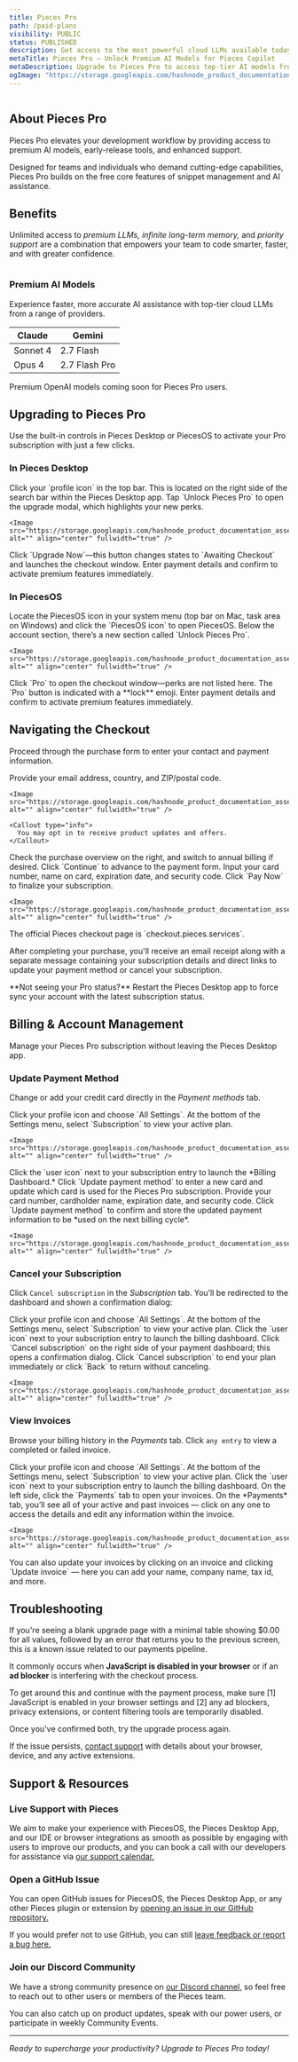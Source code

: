 ```yaml
---
title: Pieces Pro
path: /paid-plans
visibility: PUBLIC
status: PUBLISHED
description: Get access to the most powerful cloud LLMs available today with Pieces Pro.
metaTitle: Pieces Pro – Unlock Premium AI Models for Pieces Copilot
metaDescription: Upgrade to Pieces Pro to access top-tier AI models from Claude, Gemini, and OpenAI and boost Pieces Copilot’s speed and accuracy instantly.
ogImage: "https://storage.googleapis.com/hashnode_product_documentation_assets/og_images/pieces_more/paid_plans.png"
---
```


<Image src="https://storage.googleapis.com/hashnode_product_documentation_assets/paid_plan/pieces-pro.png" alt="" align="center" fullwidth="true" />

## About Pieces Pro

Pieces Pro elevates your development workflow by providing access to premium AI models, early-release tools, and enhanced support.

Designed for teams and individuals who demand cutting-edge capabilities, Pieces Pro builds on the free core features of snippet management and AI assistance.

## Benefits

Unlimited access to *premium LLMs, infinite long-term memory,* and *priority support* are a combination that empowers your team to code smarter, faster, and with greater confidence.

<Image src="https://storage.googleapis.com/hashnode_product_documentation_assets/paid_plan/modal_popup.png" alt="" align="center" fullwidth="true" />

### Premium AI Models

Experience faster, more accurate AI assistance with top-tier cloud LLMs from a range of providers.

| **Claude** | **Gemini**    |
| ---------- | ------------- |
| Sonnet 4   | 2.7 Flash     |
| Opus 4     | 2.7 Flash Pro |

<Callout type="tip">
  Premium OpenAI models coming soon for Pieces Pro users.
</Callout>

## Upgrading to Pieces Pro

Use the built-in controls in Pieces Desktop or PiecesOS to activate your Pro subscription with just a few clicks.

### In Pieces Desktop

<Steps>
  <Step title="Open Menu">
    Click your `profile icon` in the top bar. This is located on the right side of the search bar within the Pieces Desktop app.
  </Step>

  <Step title="Select Unlock Pieces Pro">
    Tap `Unlock Pieces Pro` to open the upgrade modal, which highlights your new perks.

    <Image src="https://storage.googleapis.com/hashnode_product_documentation_assets/paid_plan/pieces_pro_full_width.png" alt="" align="center" fullwidth="true" />
  </Step>

  <Step title="Begin Checkout">
    Click `Upgrade Now`—this button changes states to `Awaiting Checkout` and launches the checkout window.
  </Step>

  <Step title="Complete Purchase">
    Enter payment details and confirm to activate premium features immediately.
  </Step>
</Steps>

### In PiecesOS

<Steps>
  <Step title="Open PiecesOS">
    Locate the PiecesOS icon in your system menu (top bar on Mac, task area on Windows) and click the `PiecesOS icon` to open PiecesOS.
  </Step>

  <Step title="Locate the Unlock Pieces Pro section">
    Below the account section, there’s a new section called `Unlock Pieces Pro`.

    <Image src="https://storage.googleapis.com/hashnode_product_documentation_assets/paid_plan/pieces_upgrade_os.png" alt="" align="center" fullwidth="true" />
  </Step>

  <Step title="Unlock Pro">
    Click `Pro` to open the checkout window—perks are not listed here. The `Pro` button is indicated with a **lock** emoji.
  </Step>

  <Step title="Complete Purchase">
    Enter payment details and confirm to activate premium features immediately.
  </Step>
</Steps>

## Navigating the Checkout

Proceed through the purchase form to enter your contact and payment information.

<Steps>
  <Step title="Enter Contact Information">
    Provide your email address, country, and ZIP/postal code.

    <Image src="https://storage.googleapis.com/hashnode_product_documentation_assets/paid_plan/checkout_details_page.png" alt="" align="center" fullwidth="true" />

    <Callout type="info">
      You may opt in to receive product updates and offers.
    </Callout>
  </Step>

  <Step title="Review Order Summary">
    Check the purchase overview on the right, and switch to annual billing if desired.
  </Step>

  <Step title="Proceed to Payment">
    Click `Continue` to advance to the payment form.
  </Step>

  <Step title="Enter Payment Details">
    Input your card number, name on card, expiration date, and security code.
  </Step>

  <Step title="Confirm Purchase">
    Click `Pay Now` to finalize your subscription.

    <Image src="https://storage.googleapis.com/hashnode_product_documentation_assets/paid_plan/thank_you_page.png" alt="" align="center" fullwidth="true" />
  </Step>
</Steps>

<Callout type="alert">
  The official Pieces checkout page is `checkout.pieces.services`.
</Callout>

After completing your purchase, you'll receive an email receipt along with a separate message containing your subscription details and direct links to update your payment method or cancel your subscription.

<Callout type="tip">
  **Not seeing your Pro status?** Restart the Pieces Desktop app to force sync your account with the latest subscription status.
</Callout>

## Billing & Account Management

Manage your Pieces Pro subscription without leaving the Pieces Desktop app.

### Update Payment Method

Change or add your credit card directly in the *Payment methods* tab.

<Steps>
  <Step title="Open Settings">
    Click your profile icon and choose `All Settings`.
  </Step>

  <Step title="Scroll to Subscriptions">
    At the bottom of the Settings menu, select `Subscription` to view your active plan.

    <Image src="https://storage.googleapis.com/hashnode_product_documentation_assets/paid_plan/payments_full_width.png" alt="" align="center" fullwidth="true" />
  </Step>

  <Step title="Open Payment Dashboard">
    Click the `user icon` next to your subscription entry to launch the *Billing Dashboard.*
  </Step>

  <Step title="Add or Edit Card">
    Click `Update payment method` to enter a new card and update which card is used for the Pieces Pro subscription.
  </Step>

  <Step title="Enter Card Details">
    Provide your card number, cardholder name, expiration date, and security code.
  </Step>

  <Step title="Save Changes">
    Click `Update payment method` to confirm and store the updated payment information to be *used on the next billing cycle*.

    <Image src="https://storage.googleapis.com/hashnode_product_documentation_assets/paid_plan/update_payment_method.png" alt="" align="center" fullwidth="true" />
  </Step>
</Steps>

### Cancel your Subscription

Click `Cancel subscription` in the *Subscription* tab. You’ll be redirected to the dashboard and shown a confirmation dialog:

<Steps>
  <Step title="Open Settings">
    Click your profile icon and choose `All Settings`.
  </Step>

  <Step title="Access Subscription Section">
    At the bottom of the Settings menu, select `Subscription` to view your active plan.
  </Step>

  <Step title="Open Payment Dashboard">
    Click the `user icon` next to your subscription entry to launch the billing dashboard.
  </Step>

  <Step title="Launch Cancellation Dialog">
    Click `Cancel subscription` on the right side of your payment dashboard; this opens a confirmation dialog.
  </Step>

  <Step title="Choose an Option">
    Click `Cancel subscription` to end your plan immediately or click `Back` to return without canceling.

    <Image src="https://storage.googleapis.com/hashnode_product_documentation_assets/paid_plan/cancel_subscription_active.png" alt="" align="center" fullwidth="true" />
  </Step>
</Steps>

### View Invoices

Browse your billing history in the *Payments* tab. Click `any entry` to view a completed or failed invoice.

<Steps>
  <Step title="Open Settings">
    Click your profile icon and choose `All Settings`.
  </Step>

  <Step title="Access Subscription Section">
    At the bottom of the Settings menu, select `Subscription` to view your active plan.
  </Step>

  <Step title="Open Payment Dashboard">
    Click the `user icon` next to your subscription entry to launch the billing dashboard.
  </Step>

  <Step title="Open Payments Tab">
    On the left side, click the `Payments` tab to open your invoices.
  </Step>

  <Step title="Choose an Invoice">
    On the *Payments* tab, you’ll see all of your active and past invoices — click on any one to access the details and edit any information within the invoice.

    <Image src="https://storage.googleapis.com/hashnode_product_documentation_assets/paid_plan/invoice_page.png" alt="" align="center" fullwidth="true" />
  </Step>
</Steps>

<Callout type="tip">
  You can also update your invoices by clicking on an invoice and clicking `Update invoice` — here you can add your name, company name, tax id, and more.
</Callout>

## Troubleshooting

If you're seeing a blank upgrade page with a minimal table showing $0.00 for all values, followed by an error that returns you to the previous screen, this is a known issue related to our payments pipeline.

It commonly occurs when **JavaScript is disabled in your browser** or if an **ad blocker** is interfering with the checkout process.

To get around this and continue with the payment process, make sure \[1] JavaScript is enabled in your browser settings and \[2] any ad blockers, privacy extensions, or content filtering tools are temporarily disabled.

Once you've confirmed both, try the upgrade process again.

<Callout type="alert">
  If the issue persists, <a target="_blank" href="https://github.com/pieces-app/support/issues">contact support</a> with details about your browser, device, and any active extensions.
</Callout>

## Support & Resources

### Live Support with Pieces

We aim to make your experience with PiecesOS, the Pieces Desktop App, and our IDE or browser integrations as smooth as possible by engaging with users to improve our products, and you can book a call with our developers for assistance via <a target="_blank" href="https://calendar.google.com/calendar/u/0/appointments/schedules/AcZssZ22WJ2Htd2wRMJhueCNYc0xbFBFCAN-khijcuoXACd_Uux3wIhgZeGkzDRcqD3teamAI-CwCHpr">our support calendar.</a>

### Open a GitHub Issue<a target="_blank" href="/extensions-plugins/sublime#get-support-or-share-feedback">**​**</a>

You can open GitHub issues for PiecesOS, the Pieces Desktop App, or any other Pieces plugin or extension by <a target="_blank" href="https://github.com/pieces-app/support/issues">opening an issue in our GitHub repository.</a>

If you would prefer not to use GitHub, you can still <a target="_blank" href="https://getpieces.typeform.com/to/mCjBSIjF#page=docs-support">leave feedback or report a bug here.</a>

### Join our Discord Community

We have a strong community presence on <a target="_blank" href="https://discord.com/invite/getpieces">our Discord channel,</a> so feel free to reach out to other users or members of the Pieces team.

You can also catch up on product updates, speak with our power users, or participate in weekly Community Events.

***

*Ready to supercharge your productivity? Upgrade to Pieces Pro today!*
